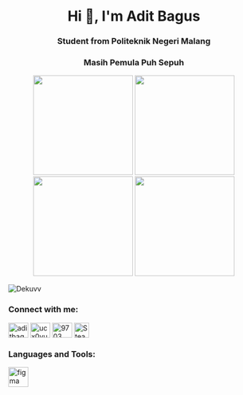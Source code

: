 <h1 align="center">Hi 👋, I'm Adit Bagus</h1>
<h3 align="center">Student from Politeknik Negeri Malang</h3>
<h3 align="center">Masih Pemula Puh Sepuh</h3>

<p align="center">
  <img width="200" src="https://media.tenor.com/Iz-P5CAP_BcAAAAM/me-too.gif"/>
  <img width="200" src="https://media.tenor.com/6KHWFLYzdqgAAAAC/what-umm.gif"/>
  <img width="200" src="https://media.tenor.com/Iz-P5CAP_BcAAAAM/me-too.gif"/>
  <img width="200" src="https://media.tenor.com/6KHWFLYzdqgAAAAC/what-umm.gif"/>

</p>

<p align="left"> <img src="https://komarev.com/ghpvc/?username=Dekuvv&label=Profile%20views&color=0e75b6&style=flat" alt="Dekuvv" /> </p>

<h3 align="left">Connect with me:</h3>
<p align="left">
<a href="https://instagram.com/aditbagus85" target="blank"><img align="center" src="https://raw.githubusercontent.com/rahuldkjain/github-profile-readme-generator/master/src/images/icons/Social/instagram.svg" alt="aditbagus85" height="30" width="40" /></a>
<a href="https://www.youtube.com/@aditbagus85" target="blank"><img align="center" src="https://raw.githubusercontent.com/rahuldkjain/github-profile-readme-generator/master/src/images/icons/Social/youtube.svg" alt="ucx0yu-bl_3z41patpmozvtg" height="30" width="40" /></a>
<a href="https://discord.gg/Dekuw#9703" target="blank"><img align="center" src="https://raw.githubusercontent.com/rahuldkjain/github-profile-readme-generator/master/src/images/icons/Social/discord.svg" alt="9703" height="30" width="40" /></a>
   <a href="https://steamcommunity.com/profiles/76561198837283239/"><img align="center" src="https://upload.wikimedia.org/wikipedia/commons/thumb/8/83/Steam_icon_logo.svg/768px-Steam_icon_logo.svg.png" height="30" width="30" alt="Steam"/></a>
</p>

<h3 align="left">Languages and Tools:</h3>
<p align="left"> <a href="https://www.figma.com/" target="_blank" rel="noreferrer"> <img src="https://www.vectorlogo.zone/logos/figma/figma-icon.svg" alt="figma" width="40" height="40"/> </a> </p>
